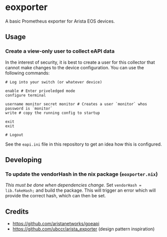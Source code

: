 # eoxporter

A basic Prometheus exporter for Arista EOS devices. 

## Usage

### Create a view-only user to collect eAPI data
In the interest of security, it is best to create a user for this collector that cannot make changes to the device configuration.
You can use the following commands:
```shell
# Log into your switch (or whatever device)

enable # Enter priveledged mode
configure terminal 

username monitor secret monitor # Creates a user `monitor` whos password is `monitor`
write # copy the running config to startup

exit
exit

# Logout
```
See the `eapi.ini` file in this repository to get an idea how this is configured.

## Developing

### To update the vendorHash in the nix package (`eoxporter.nix`)

_This must be done when dependencies change._
Set `vendorHash = lib.fakeHash;` and build the package. This will trigger an error which will provide the correct hash, which can then be set.

## Credits

- https://github.com/aristanetworks/goeapi
- https://github.com/ubccr/arista_exporter (design pattern inspiration)